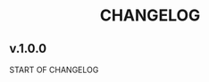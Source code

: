 <h1 align="center" style="font-weight: bold">
    CHANGELOG
</h1>

<!-- Added, Changed, Deprecated, Removed, Fixed, Security -->

## **v.1.0.0**

START OF CHANGELOG
